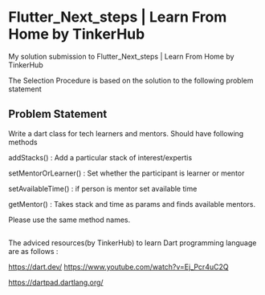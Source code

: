 # Flutter_Next_steps | Learn From Home by TinkerHub
My solution submission to Flutter_Next_steps | Learn From Home by TinkerHub

The Selection Procedure is based on the solution to the following problem statement
## Problem Statement

Write a dart class for tech learners and mentors. Should have following methods

addStacks() : Add a particular stack of interest/expertis

setMentorOrLearner() : Set whether the participant is learner or mentor

setAvailableTime() : if person is mentor set available time

getMentor() : Takes stack and time as params and finds available mentors. 

Please use the same method names.
##
The adviced resources(by TinkerHub) to learn Dart programming language are as follows :

https://dart.dev/
https://www.youtube.com/watch?v=Ej_Pcr4uC2Q

https://dartpad.dartlang.org/
